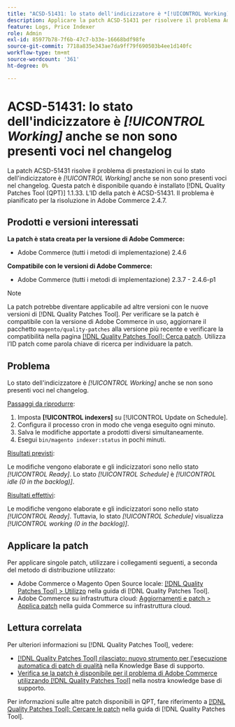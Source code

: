 ```yaml
---
title: "ACSD-51431: lo stato dell'indicizzatore è *[!UICONTROL Working]* anche se non sono presenti voci nel changelog"
description: Applicare la patch ACSD-51431 per risolvere il problema Adobe Commerce in cui lo stato dell'indicizzatore è *[!UICONTROL Working]* anche se non sono presenti voci nel changelog.
feature: Logs, Price Indexer
role: Admin
exl-id: 85977b78-7f6b-47c7-b33e-16668bdf98fe
source-git-commit: 7718a835e343ae7da9ff79f690503b4ee1d140fc
workflow-type: tm+mt
source-wordcount: '361'
ht-degree: 0%

---
```


# ACSD-51431: lo stato dell&#39;indicizzatore è *[!UICONTROL Working]* anche se non sono presenti voci nel changelog

La patch ACSD-51431 risolve il problema di prestazioni in cui lo stato dell&#39;indicizzatore è *[!UICONTROL Working]* anche se non sono presenti voci nel changelog. Questa patch è disponibile quando è installato [!DNL Quality Patches Tool (QPT)] 1.1.33. L’ID della patch è ACSD-51431. Il problema è pianificato per la risoluzione in Adobe Commerce 2.4.7.

## Prodotti e versioni interessati

**La patch è stata creata per la versione di Adobe Commerce:**

* Adobe Commerce (tutti i metodi di implementazione) 2.4.6

**Compatibile con le versioni di Adobe Commerce:**

* Adobe Commerce (tutti i metodi di implementazione) 2.3.7 - 2.4.6-p1

>[!NOTE]
>
>La patch potrebbe diventare applicabile ad altre versioni con le nuove versioni di [!DNL Quality Patches Tool]. Per verificare se la patch è compatibile con la versione di Adobe Commerce in uso, aggiornare il pacchetto `magento/quality-patches` alla versione più recente e verificare la compatibilità nella pagina [[!DNL Quality Patches Tool]: Cerca patch](https://experienceleague.adobe.com/tools/commerce-quality-patches/index.html?lang=it). Utilizza l’ID patch come parola chiave di ricerca per individuare la patch.

## Problema

Lo stato dell&#39;indicizzatore è *[!UICONTROL Working]* anche se non sono presenti voci nel changelog.

<u>Passaggi da riprodurre</u>:

1. Imposta **[!UICONTROL indexers]** su [!UICONTROL Update on Schedule].
1. Configura il processo cron in modo che venga eseguito ogni minuto.
1. Salva le modifiche apportate a prodotti diversi simultaneamente.
1. Esegui `bin/magento indexer:status` in pochi minuti.

<u>Risultati previsti</u>:

Le modifiche vengono elaborate e gli indicizzatori sono nello stato *[!UICONTROL Ready]*. Lo stato *[!UICONTROL Schedule]* è *[!UICONTROL idle (0 in the backlog)]*.

<u>Risultati effettivi</u>:

Le modifiche vengono elaborate e gli indicizzatori sono nello stato *[!UICONTROL Ready]*. Tuttavia, lo stato *[!UICONTROL Schedule]* visualizza *[!UICONTROL working (0 in the backlog)]*.

## Applicare la patch

Per applicare singole patch, utilizzare i collegamenti seguenti, a seconda del metodo di distribuzione utilizzato:

* Adobe Commerce o Magento Open Source locale: [[!DNL Quality Patches Tool] > Utilizzo](https://experienceleague.adobe.com/docs/commerce-operations/tools/quality-patches-tool/usage.html?lang=it) nella guida di [!DNL Quality Patches Tool].
* Adobe Commerce su infrastruttura cloud: [Aggiornamenti e patch > Applica patch](https://experienceleague.adobe.com/docs/commerce-cloud-service/user-guide/develop/upgrade/apply-patches.html?lang=it) nella guida Commerce su infrastruttura cloud.

## Lettura correlata

Per ulteriori informazioni su [!DNL Quality Patches Tool], vedere:

* [[!DNL Quality Patches Tool] rilasciato: nuovo strumento per l&#39;esecuzione automatica di patch di qualità](/help/announcements/adobe-commerce-announcements/magento-quality-patches-released-new-tool-to-self-serve-quality-patches.md) nella Knowledge Base di supporto.
* [Verifica se la patch è disponibile per il problema di Adobe Commerce utilizzando  [!DNL Quality Patches Tool]](/help/support-tools/patches-available-in-qpt-tool/check-patch-for-magento-issue-with-magento-quality-patches.md) nella nostra knowledge base di supporto.

Per informazioni sulle altre patch disponibili in QPT, fare riferimento a [[!DNL Quality Patches Tool]: Cercare le patch](https://experienceleague.adobe.com/tools/commerce-quality-patches/index.html?lang=it) nella guida di [!DNL Quality Patches Tool].
